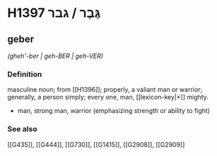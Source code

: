 # H1397 גֶּבֶר / גבר

## geber

_(gheh'-ber | ɡeh-BER | ɡeh-VER)_

### Definition

masculine noun; from [[H1396]]; properly, a valiant man or warrior; generally, a person simply; every one, man, [[lexicon-key|×]] mighty.

- man, strong man, warrior (emphasizing strength or ability to fight)
### See also

[[G435]], [[G444]], [[G730]], [[G1415]], [[G2908]], [[G2909]]


